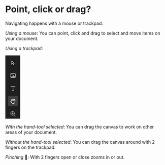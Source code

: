 # Point, click or drag?

Navigating happens with a mouse or trackpad.

*Using a mouse*: You can point, click and drag to select and move items on your document.

*Using a trackpad*:

![appscreen](drag-hand.png)

*With the hand-tool selected*: You can drag the canvas to work on other areas of your document.

*Without the hand-tool selected*: You can drag the canvas around with 2 fingers on the trackpad.

*Pinching* 🤏: With 2 fingers open or close zooms in or out.